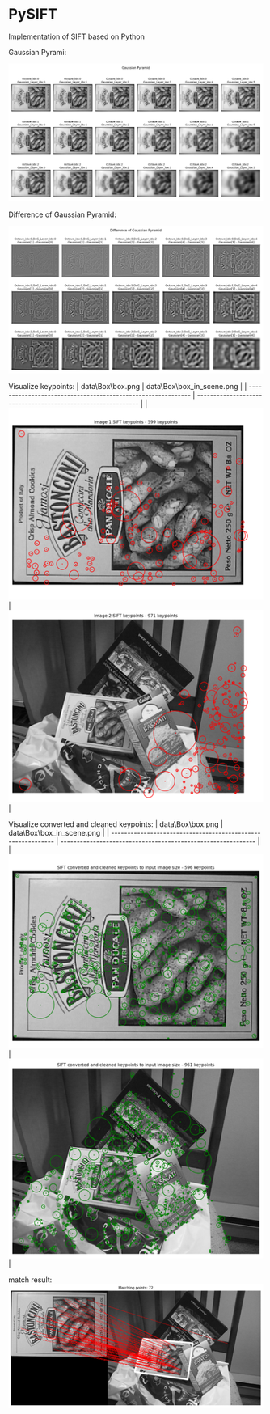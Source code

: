 # PySIFT
Implementation of SIFT based on Python

Gaussian Pyrami:

![image-20250713213308969](./assets/image-20250713213308969.png)

Difference of Gaussian Pyramid:

![image-20250713213128721](./assets/image-20250713213128721.png)

Visualize keypoints:
| data\Box\box.png                                             | data\Box\box_in_scene.png                                    |
| ------------------------------------------------------------ | ------------------------------------------------------------ |
| ![image-20250713214021682](./assets/image-20250713214021682.png) | ![image-20250713214716683](./assets/image-20250713214716683.png) |

Visualize converted and cleaned keypoints:
| data\Box\box.png                                             | data\Box\box_in_scene.png                                    |
| ------------------------------------------------------------ | ------------------------------------------------------------ |
| ![image-20250713214552959](./assets/image-20250713214552959.png) | ![image-20250713214740261](./assets/image-20250713214740261.png) |

match result:
![image-20250714105424427](./assets/image-20250714105424427.png)





